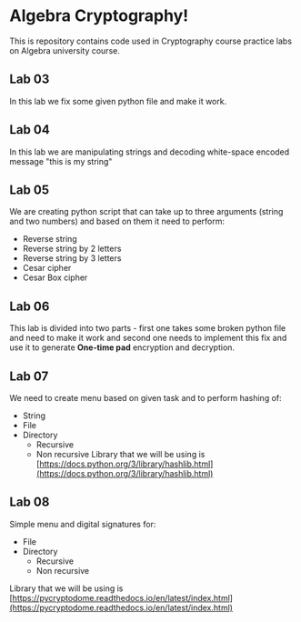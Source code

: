 # Algebra Cryptography!

This is repository contains code used in Cryptography course practice labs on Algebra university course.

## Lab 03

In this lab we fix some given python file and make it work.

## Lab 04

In this lab we are manipulating strings and decoding white-space encoded message "this is my string"

## Lab 05

We are creating python script that can take up to three arguments (string and two numbers) and based on them it need to perform:

 - Reverse string
 - Reverse string by 2 letters
 - Reverse string by 3 letters
 - Cesar cipher
 - Cesar Box cipher

## Lab 06

This lab is divided into two parts - first one takes some broken python file and need to make it work and second one needs to implement this fix and use it to generate **One-time pad** encryption and decryption.

## Lab 07

We need to create menu based on given task and to perform hashing of:

 - String
 - File
 - Directory
	 - Recursive
	 - Non recursive
Library that we will be using is [https://docs.python.org/3/library/hashlib.html](https://docs.python.org/3/library/hashlib.html)

## Lab 08

Simple menu and digital signatures for:

 - File
 - Directory
	 - Recursive
	 - Non recursive
	 
Library that we will be using is [https://pycryptodome.readthedocs.io/en/latest/index.html](https://pycryptodome.readthedocs.io/en/latest/index.html)

